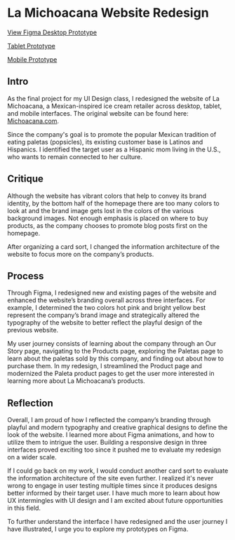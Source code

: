 # La Michoacana Website Redesign

[View Figma Desktop Prototype][1]

[1]: https://www.figma.com/proto/sXqXDfXzAJLnvH4Byil7Xc/lg852_IDM212_002_Final?page-id=3%3A294&type=design&node-id=496-429&viewport=975%2C-439%2C0.12&t=4KvqwyQWdjJQ19Up-1&scaling=scale-down&starting-point-node-id=1001%3A8876&mode=design

[Tablet Prototype][2]

[2]: https://www.figma.com/proto/sXqXDfXzAJLnvH4Byil7Xc/lg852_IDM212_002_Final?page-id=3%3A295&type=design&node-id=870-4881&viewport=368%2C199%2C0.07&t=pvXfqb7nW5Uyx97n-1&scaling=scale-down&starting-point-node-id=994%3A7919&mode=design

[Mobile Prototype][3]

[3]: https://www.figma.com/proto/sXqXDfXzAJLnvH4Byil7Xc/lg852_IDM212_002_Final?page-id=3%3A296&type=design&node-id=880-4632&viewport=-43%2C251%2C0.07&t=iyQBAzMPIkDPRLUY-1&scaling=scale-down&starting-point-node-id=994%3A7848&mode=design

## Intro

   As the final project for my UI Design class, I redesigned the website of La Michoacana, a Mexican-inspired ice cream retailer across desktop, tablet, and mobile interfaces. The original website can be found here: [Michoacana.com][4]. 
   
   Since the company's goal is to promote the popular Mexican tradition of eating paletas (popsicles), its existing customer base is Latinos and Hispanics. I identified the target user as a Hispanic mom living in the U.S., who wants to remain connected to her culture.

[4]: https://www.michoacana.com/

## Critique

Although the website has vibrant colors that help to convey its brand identity, by the bottom half of the homepage there are too many colors to look at and the brand image gets lost in the colors of the various background images. Not enough emphasis is placed on where to buy products, as the company chooses to promote blog posts first on the homepage.

After organizing a card sort, I changed the information architecture of the website to focus more on the company’s products.

## Process

Through Figma, I redesigned new and existing pages of the website and enhanced the website’s branding overall across three interfaces. For example, I determined the two colors hot pink and bright yellow best represent the company’s brand image and strategically altered the typography of the website to better reflect the playful design of the previous website.

My user journey consists of learning about the company through an Our Story page, navigating to the Products page, exploring the Paletas page to learn about the paletas sold by this company, and finding out about how to purchase them. In my redesign, I streamlined the Product page and modernized the Paleta product pages to get the user more interested in learning more about La Michoacana’s products.

## Reflection

Overall, I am proud of how I reflected the company’s branding through playful and modern typography and creative graphical designs to define the look of the website. I learned more about Figma animations, and how to utilize them to intrigue the user. Building a responsive design in three interfaces proved exciting too since it pushed me to evaluate my redesign on a wider scale. 

If I could go back on my work, I would conduct another card sort to evaluate the information architecture of the site even further. I realized it's never wrong to engage in user testing multiple times since it produces designs better informed by their target user. I have much more to learn about how UX intermingles with UI design and I am excited about future opportunities in this field.

To further understand the interface I have redesigned and the user journey I have illustrated, I urge you to explore my prototypes on Figma.




